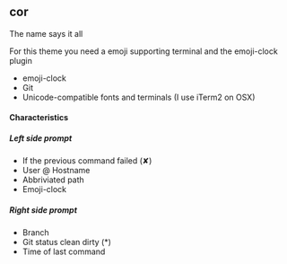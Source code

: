 ## cor

The name says it all

For this theme you need a emoji supporting terminal and the emoji-clock plugin

* emoji-clock
* Git
* Unicode-compatible fonts and terminals (I use iTerm2 on OSX)

#### Characteristics

##### Left side prompt
* If the previous command failed (✘)
* User @ Hostname
* Abbriviated path
* Emoji-clock

##### Right side prompt
* Branch
* Git status clean dirty (*)
* Time of last command
